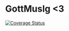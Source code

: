 # GottMusIg <3

[![Coverage Status](https://coveralls.io/repos/github/GottMusIg/GottMusIg/badge.svg?branch=feature%2Fcamunda)](https://coveralls.io/github/GottMusIg/GottMusIg?branch=feature%2Fcamunda)
